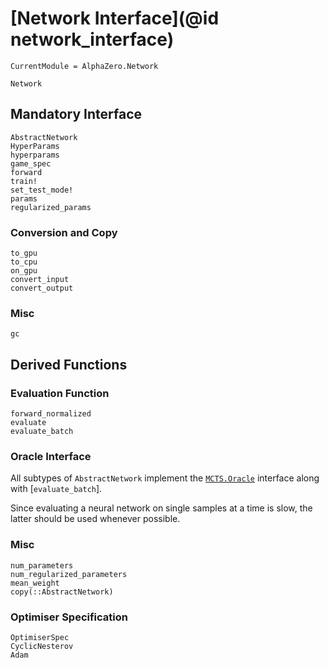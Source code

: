 # [Network Interface](@id network_interface)

```@meta
CurrentModule = AlphaZero.Network
```

```@docs
Network
```

## Mandatory Interface

```@docs
AbstractNetwork
HyperParams
hyperparams
game_spec
forward
train!
set_test_mode!
params
regularized_params
```

### Conversion and Copy

```@docs
to_gpu
to_cpu
on_gpu
convert_input
convert_output
```

### Misc

```@docs
gc
```

## Derived Functions

### Evaluation Function

```@docs
forward_normalized
evaluate
evaluate_batch
```

### Oracle Interface

All subtypes of `AbstractNetwork` implement the
[`MCTS.Oracle`](@ref) interface along with [`evaluate_batch`].

Since evaluating a neural network on single samples at a
time is slow, the latter should be used whenever possible.

### Misc

```@docs
num_parameters
num_regularized_parameters
mean_weight
copy(::AbstractNetwork)
```

### Optimiser Specification

```@docs
OptimiserSpec
CyclicNesterov
Adam
```
